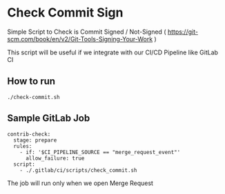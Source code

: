 # Check Commit Sign
Simple Script to Check is Commit Signed / Not-Signed ( https://git-scm.com/book/en/v2/Git-Tools-Signing-Your-Work )

This script will be useful if we integrate with our CI/CD Pipeline like GitLab CI

## How to run
```
./check-commit.sh
```

## Sample GitLab Job
```
contrib-check:
  stage: prepare
  rules:
    - if: '$CI_PIPELINE_SOURCE == "merge_request_event"'
      allow_failure: true
  script:
    - ./.gitlab/ci/scripts/check_commit.sh
```

The job will run only when we open Merge Request
